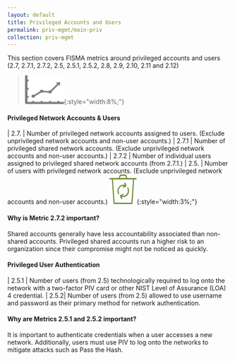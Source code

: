 ```yaml
---
layout: default
title: Privileged Accounts and Users
permalink: priv-mgmt/main-priv
collection: priv-mgmt
---
```

This section covers FISMA metrics around privileged accounts and users (2.7, 2.7.1, 2.7.2, 2.5, 2.5.1, 2.5.2, 2.8, 2.9, 2.10, 2.11 and 2.12) 

>![Chart logo](../img/graph.png){:style="width:8%;"}

#### Privileged Network Accounts & Users

| 2.7. | Number of privileged network accounts assigned to users. (Exclude unprivileged network accounts and non-user accounts.)
| 2.7.1 | Number of privileged shared network accounts. (Exclude unprivileged network accounts and non-user accounts.)
| 2.7.2 | Number of individual users assigned to privileged shared network accounts (from 2.7.1.)
| 2.5. | Number of users with privileged network accounts. (Exclude unprivileged network accounts and non-user accounts.) ![recycle logo](../img/recycle.png){:style="width:3%;"}

<div class="usa-alert usa-alert-info">
  <div class="usa-alert-body">
    <p class="usa-alert-text"><H4>Why is Metric 2.7.2 important?</H4>
    Shared accounts generally have less accountability associated than non-shared accounts. Privileged shared accounts run a higher risk to an organization since their compromise might not be noticed as quickly.</p> 
</div>
</div>

#### Privileged User Authentication

| 2.5.1 | Number of users (from 2.5) technologically required to log onto the network with a two-factor PIV card or other NIST Level of Assurance (LOA) 4 credential.
| 2.5.2| Number of users (from 2.5) allowed to use username and password as their primary method for network authentication.

<div class="usa-alert usa-alert-info">
  <div class="usa-alert-body">
    <p class="usa-alert-text"><H4>Why are Metrics 2.5.1 and 2.5.2 important?</H4>
    It is important to authenticate credentials when a user accesses a new network. Additionally, users must use PIV to log onto the networks to mitigate attacks such as Pass the Hash.</p> 
</div>
</div>
